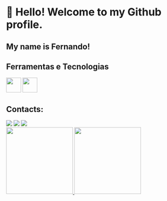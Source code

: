 # 👋 Hello! Welcome to my Github profile.
## My name is Fernando!

## Ferramentas e Tecnologias

<img loading="lazy" src="https://cdn.jsdelivr.net/gh/devicons/devicon/icons/git/git-original.svg" width="40" height="40"/> <img src="https://cdn.jsdelivr.net/gh/devicons/devicon@latest/icons/csharp/csharp-original.svg" width="40" height="40" />
          

## Contacts:

<div>
<a href="https://instagram.com/fernandoljpr2" target="_blank"><img loading="lazy" src="https://img.shields.io/badge/-Instagram-%23E4405F?style=for-the-badge&logo=instagram&logoColor=white" target="_blank"></a>
<a href = "fernandoluisjasse21@gmail.com"><img loading="lazy" src="https://img.shields.io/badge/Gmail-D14836?style=for-the-badge&logo=gmail&logoColor=white" target="_blank"></a>
<a href="https://www.linkedin.com/in/fernando-ramalho-programador" target="_blank"><img loading="lazy" src="https://img.shields.io/badge/-LinkedIn-%230077B5?style=for-the-badge&logo=linkedin&logoColor=white" target="_blank"></a>
</div>    

<div>
<a href="https://github.com/Atered_01">
<img loading="lazy" height="180em" src="https://github-readme-stats.vercel.app/api/top-langs/?username=Atered01&layout=compact&langs_count=7&theme=dracula"/>
<img loading="lazy" height="180em" src="https://github-readme-stats.vercel.app/api?username=Atered01&show_icons=true&theme=dracula&include_all_commits=true&count_private=true"/>
</div>
